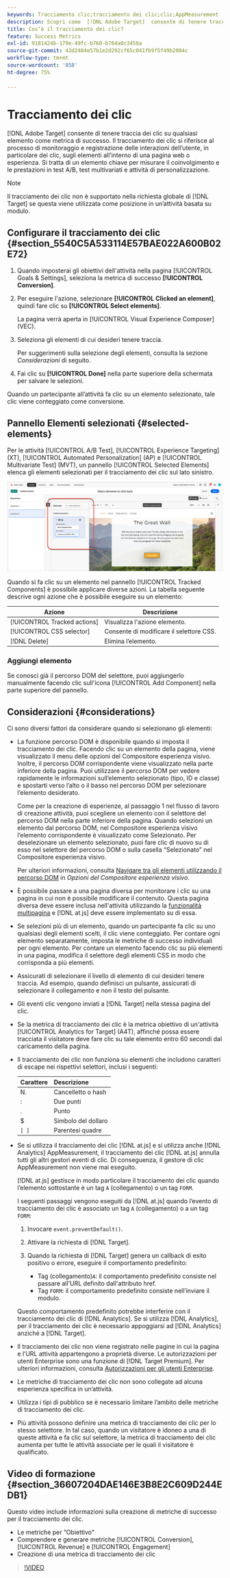 ```yaml
---
keywords: Tracciamento clic;tracciamento dei clic;clic;AppMeasurement
description: Scopri come  [!DNL Adobe Target]  consente di tenere traccia dei clic su qualsiasi elemento come metrica di successo.
title: Cos’è il tracciamento dei clic?
feature: Success Metrics
exl-id: 9181424b-179e-49fc-b760-b764a0c3458a
source-git-commit: 43d2484e57b1e2d292cf65c041fb9f5f49b2084c
workflow-type: tm+mt
source-wordcount: '858'
ht-degree: 75%

---
```


# Tracciamento dei clic

[!DNL Adobe Target] consente di tenere traccia dei clic su qualsiasi elemento come metrica di successo. Il tracciamento dei clic si riferisce al processo di monitoraggio e registrazione delle interazioni dell’utente, in particolare dei clic, sugli elementi all’interno di una pagina web o esperienza. Si tratta di un elemento chiave per misurare il coinvolgimento e le prestazioni in test A/B, test multivariati e attività di personalizzazione.

>[!NOTE]
>
>Il tracciamento dei clic non è supportato nella richiesta globale di [!DNL Target] se questa viene utilizzata come posizione in un’attività basata su modulo.

## Configurare il tracciamento dei clic {#section_5540C5A533114E57BAE022A600B02E72}

1. Quando imposterai gli obiettivi dell&#39;attività nella pagina [!UICONTROL Goals & Settings], seleziona la metrica di successo **[!UICONTROL Conversion]**.
1. Per eseguire l&#39;azione, selezionare **[!UICONTROL Clicked an element]**, quindi fare clic su **[!UICONTROL Select elements]**.

   La pagina verrà aperta in [!UICONTROL Visual Experience Composer] (VEC).

1. Seleziona gli elementi di cui desideri tenere traccia.

   Per suggerimenti sulla selezione degli elementi, consulta la sezione *Considerazioni* di seguito.

1. Fai clic su **[!UICONTROL Done]** nella parte superiore della schermata per salvare le selezioni.

Quando un partecipante all’attività fa clic su un elemento selezionato, tale clic viene conteggiato come conversione.

## Pannello Elementi selezionati {#selected-elements}

Per le attività [!UICONTROL A/B Test], [!UICONTROL Experience Targeting] (XT), [!UICONTROL Automated Personalization] (AP) e [!UICONTROL Multivariate Test] (MVT), un pannello [!UICONTROL Selected Elements] elenca gli elementi selezionati per il tracciamento dei clic sul lato sinistro.

![Pannello Elementi selezionati](/help/main/c-activities/r-success-metrics/assets/selected-elements.png)

Quando si fa clic su un elemento nel pannello [!UICONTROL Tracked Components] è possibile applicare diverse azioni. La tabella seguente descrive ogni azione che è possibile eseguire su un elemento:

| Azione | Descrizione |
| --- | --- |
| [!UICONTROL Tracked actions] | Visualizza l&#39;azione elemento. |
| [!UICONTROL CSS selector] | Consente di modificare il selettore CSS. |
| [!DNL Delete] | Elimina l’elemento. |

### Aggiungi elemento

Se conosci già il percorso DOM del selettore, puoi aggiungerlo manualmente facendo clic sull&#39;icona [!UICONTROL Add Component] nella parte superiore del pannello.

## Considerazioni {#considerations}

Ci sono diversi fattori da considerare quando si selezionano gli elementi:

* La funzione percorso DOM è disponibile quando si imposta il tracciamento dei clic. Facendo clic su un elemento della pagina, viene visualizzato il menu delle opzioni del Compositore esperienza visivo. Inoltre, il percorso DOM corrispondente viene visualizzato nella parte inferiore della pagina. Puoi utilizzare il percorso DOM per vedere rapidamente le informazioni sull’elemento selezionato (tipo, ID e classe) e spostarti verso l’alto o il basso nel percorso DOM per selezionare l’elemento desiderato.

  Come per la creazione di esperienze, al passaggio 1 nel flusso di lavoro di creazione attività, puoi scegliere un elemento con il selettore del percorso DOM nella parte inferiore della pagina. Quando selezioni un elemento dal percorso DOM, nel Compositore esperienza visivo l’elemento corrispondente è visualizzato come Selezionato. Per deselezionare un elemento selezionato, puoi fare clic di nuovo su di esso nel selettore del percorso DOM o sulla casella “Selezionato” nel Compositore esperienza visivo.

  Per ulteriori informazioni, consulta [Navigare tra gli elementi utilizzando il percorso DOM](/help/main/c-experiences/c-visual-experience-composer/viztarget-options.md#dom-path) in *Opzioni del Compositore esperienza visivo*.

* È possibile passare a una pagina diversa per monitorare i clic su una pagina in cui non è possibile modificare il contenuto. Questa pagina diversa deve essere inclusa nell&#39;attività utilizzando la [funzionalità multipagina](/help/main/c-experiences/c-visual-experience-composer/multipage-activity.md#concept_277E096063E14813AC5D8EDFA1D2ED48) e [!DNL at.js] deve essere implementato su di essa.
* Se selezioni più di un elemento, quando un partecipante fa clic su uno qualsiasi degli elementi scelti, il clic viene conteggiato. Per contare ogni elemento separatamente, imposta le metriche di successo individuali per ogni elemento. Per contare un elemento facendo clic su più elementi in una pagina, modifica il selettore degli elementi CSS in modo che corrisponda a più elementi.
* Assicurati di selezionare il livello di elemento di cui desideri tenere traccia. Ad esempio, quando definisci un pulsante, assicurati di selezionare il collegamento e non il testo del pulsante.
* Gli eventi clic vengono inviati a [!DNL Target] nella stessa pagina del clic.
* Se la metrica di tracciamento dei clic è la metrica obiettivo di un&#39;attività [!UICONTROL Analytics for Target] (A4T), affinché possa essere tracciata il visitatore deve fare clic su tale elemento entro 60 secondi dal caricamento della pagina.
* Il tracciamento dei clic non funziona su elementi che includono caratteri di escape nei rispettivi selettori, inclusi i seguenti:

  | Carattere | Descrizione |
  |---|---|
  | N. | Cancelletto o hash |
  | : | Due punti |
  | . | Punto |
  | $ | Simbolo del dollaro |
  | `[ ]` | Parentesi quadre |

* Se si utilizza il tracciamento dei clic [!DNL at.js] e si utilizza anche [!DNL Analytics] AppMeasurement, il tracciamento dei clic [!DNL at.js] annulla tutti gli altri gestori eventi di clic. Di conseguenza, il gestore di clic AppMeasurement non viene mai eseguito.

  [!DNL at.js] gestisce in modo particolare il tracciamento dei clic quando l’elemento sottostante è un tag `A` (collegamento) o un tag `FORM`.

  I seguenti passaggi vengono eseguiti da [!DNL at.js] quando l’evento di tracciamento dei clic è associato un tag `A` (collegamento) o a un tag `FORM`:

   1. Invocare `event.preventDefault()`.

   1. Attivare la richiesta di [!DNL Target].

   1. Quando la richiesta di [!DNL Target] genera un callback di esito positivo o errore, eseguire il comportamento predefinito:

      * Tag (collegamento)`A`: il comportamento predefinito consiste nel passare all&#39;URL definito dall&#39;attributo href.
      * Tag `FORM`: il comportamento predefinito consiste nell’inviare il modulo.

  Questo comportamento predefinito potrebbe interferire con il tracciamento dei clic di [!DNL Analytics]. Se si utilizza [!DNL Analytics], per il tracciamento dei clic è necessario appoggiarsi ad [!DNL Analytics] anziché a [!DNL Target].

* Il tracciamento dei clic non viene registrato nelle pagine in cui la pagina e l’URL attività appartengono a proprietà diverse. Le autorizzazioni per utenti Enterprise sono una funzione di [!DNL Target Premium]. Per ulteriori informazioni, consulta [Autorizzazioni per gli utenti Enterprise](/help/main/administrating-target/c-user-management/property-channel/property-channel.md).

* Le metriche di tracciamento dei clic non sono collegate ad alcuna esperienza specifica in un’attività.

* Utilizza i tipi di pubblico se è necessario limitare l’ambito delle metriche di tracciamento dei clic.

* Più attività possono definire una metrica di tracciamento dei clic per lo stesso selettore. In tal caso, quando un visitatore è idoneo a una di queste attività e fa clic sul selettore, la metrica di tracciamento dei clic aumenta per tutte le attività associate per le quali il visitatore è qualificato.

## Video di formazione {#section_36607204DAE146E3B8E2C609D244EDB1}

Questo video include informazioni sulla creazione di metriche di successo per il tracciamento dei clic.

* Le metriche per “Obiettivo”
* Comprendere e generare metriche [!UICONTROL Conversion], [!UICONTROL Revenue] e [!UICONTROL Engagement]
* Creazione di una metrica di tracciamento dei clic

>[!VIDEO](https://video.tv.adobe.com/v/17380)
